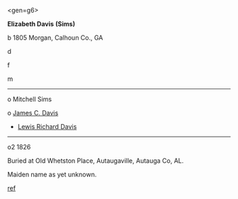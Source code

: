<gen=g6>

<b>Elizabeth Davis</b> <b>(Sims)</b>

b 1805 Morgan, Calhoun Co., GA

d 

f

m

<hr>

o Mitchell Sims

o [James C. Davis](james_c_davis.md)

- [Lewis Richard Davis](../g5/lewis_richard_davis.md)

<hr>

o2 1826

Buried at Old Whetston Place, Autaugaville, Autauga Co, AL.

Maiden name as yet unknown.

[ref](http://genweb.jrac.com/genweb.php?DB=gwdb33&ID=I28086&query=li)
